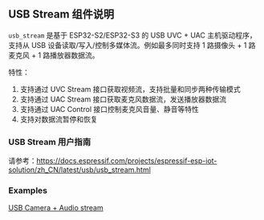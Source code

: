 ## USB Stream 组件说明

``usb_stream`` 是基于 ESP32-S2/ESP32-S3 的 USB UVC + UAC 主机驱动程序，支持从 USB 设备读取/写入/控制多媒体流。例如最多同时支持 1 路摄像头 + 1 路麦克风 + 1 路播放器数据流。

特性：

1. 支持通过 UVC Stream 接口获取视频流，支持批量和同步两种传输模式
2. 支持通过 UAC Stream 接口获取麦克风数据流，发送播放器数据流
3. 支持通过 UAC Control 接口控制麦克风音量、静音等特性
4. 支持对数据流暂停和恢复

### USB Stream 用户指南

请参考：https://docs.espressif.com/projects/espressif-esp-iot-solution/zh_CN/latest/usb/usb_stream.html

### Examples

[USB Camera + Audio stream](https://github.com/espressif/esp-iot-solution/tree/master/examples/usb/host/usb_camera_mic_spk)
